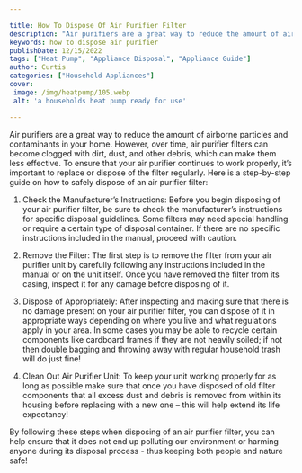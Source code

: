 ```yaml
---

title: How To Dispose Of Air Purifier Filter
description: "Air purifiers are a great way to reduce the amount of airborne particles and contaminants in your home. However, over time, air pu...see more"
keywords: how to dispose air purifier
publishDate: 12/15/2022
tags: ["Heat Pump", "Appliance Disposal", "Appliance Guide"]
author: Curtis
categories: ["Household Appliances"]
cover: 
 image: /img/heatpump/105.webp
 alt: 'a households heat pump ready for use'

---
```


Air purifiers are a great way to reduce the amount of airborne particles and contaminants in your home. However, over time, air purifier filters can become clogged with dirt, dust, and other debris, which can make them less effective. To ensure that your air purifier continues to work properly, it’s important to replace or dispose of the filter regularly. Here is a step-by-step guide on how to safely dispose of an air purifier filter:

1. Check the Manufacturer’s Instructions: Before you begin disposing of your air purifier filter, be sure to check the manufacturer’s instructions for specific disposal guidelines. Some filters may need special handling or require a certain type of disposal container. If there are no specific instructions included in the manual, proceed with caution. 

2. Remove the Filter: The first step is to remove the filter from your air purifier unit by carefully following any instructions included in the manual or on the unit itself. Once you have removed the filter from its casing, inspect it for any damage before disposing of it. 

3. Dispose of Appropriately: After inspecting and making sure that there is no damage present on your air purifier filter, you can dispose of it in appropriate ways depending on where you live and what regulations apply in your area. In some cases you may be able to recycle certain components like cardboard frames if they are not heavily soiled; if not then double bagging and throwing away with regular household trash will do just fine! 

4. Clean Out Air Purifier Unit: To keep your unit working properly for as long as possible make sure that once you have disposed of old filter components that all excess dust and debris is removed from within its housing before replacing with a new one – this will help extend its life expectancy! 


By following these steps when disposing of an air purifier filter, you can help ensure that it does not end up polluting our environment or harming anyone during its disposal process - thus keeping both people and nature safe!
